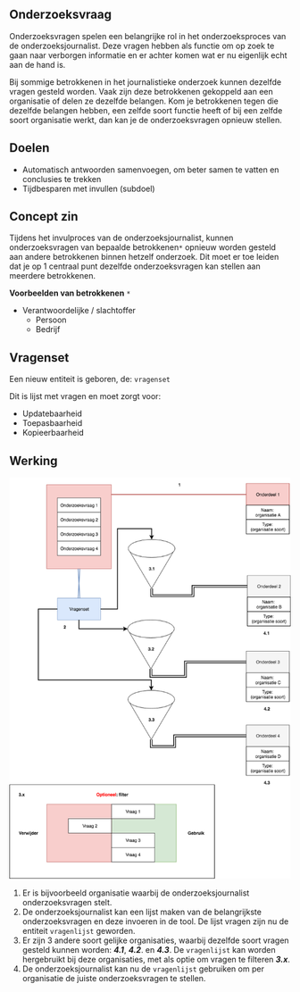 
## Onderzoeksvraag

Onderzoeksvragen spelen een belangrijke rol in het onderzoeksproces van de onderzoeksjournalist. Deze vragen hebben als functie om op zoek te gaan naar verborgen informatie en er achter  komen wat er nu eigenlijk echt aan de hand is.

Bij sommige betrokkenen in het journalistieke onderzoek kunnen dezelfde vragen gesteld worden. Vaak zijn deze betrokkenen gekoppeld aan een organisatie of delen ze dezelfde belangen. Kom je betrokkenen tegen die dezelfde belangen hebben, een zelfde soort functie heeft of bij een zelfde soort organisatie werkt, dan kan je de onderzoeksvragen opnieuw stellen.

## Doelen
* Automatisch antwoorden samenvoegen, om beter samen te vatten en conclusies te trekken
* Tijdbesparen met invullen (subdoel)


## Concept zin

Tijdens het invulproces van de onderzoeksjournalist, kunnen onderzoeksvragen van bepaalde betrokkenen`*` opnieuw worden gesteld aan andere betrokkenen binnen hetzelf onderzoek. Dit moet er toe leiden dat je op 1 centraal punt dezelfde onderzoeksvragen kan stellen aan meerdere betrokkenen.

__Voorbeelden van betrokkenen__ `*`
* Verantwoordelijke / slachtoffer
  * Persoon
  * Bedrijf

## Vragenset

Een nieuw entiteit is geboren, de: `vragenset`

Dit is lijst met vragen en moet zorgt voor:
* Updatebaarheid
* Toepasbaarheid
* Kopieerbaarheid


## Werking
![Vragenlijst concept](content/onderzoeksvragen/vragenlijst-concept.png)


1. Er is bijvoorbeeld organisatie waarbij de onderzoeksjournalist onderzoeksvragen stelt.
2. De onderzoeksjournalist kan een lijst maken van de belangrijkste onderzoeksvragen en deze invoeren in de tool. De lijst vragen zijn nu de entiteit `vragenlijst` geworden.
3. Er zijn 3 andere soort gelijke organisaties, waarbij dezelfde soort vragen gesteld kunnen worden: ***4.1***, ***4.2***. en ***4.3***. De `vragenlijst` kan worden hergebruikt bij deze organisaties, met als optie om vragen te filteren ***3.x***.
4. De onderzoeksjournalist kan nu de `vragenlijst` gebruiken om per organisatie de juiste onderzoeksvragen te stellen.





